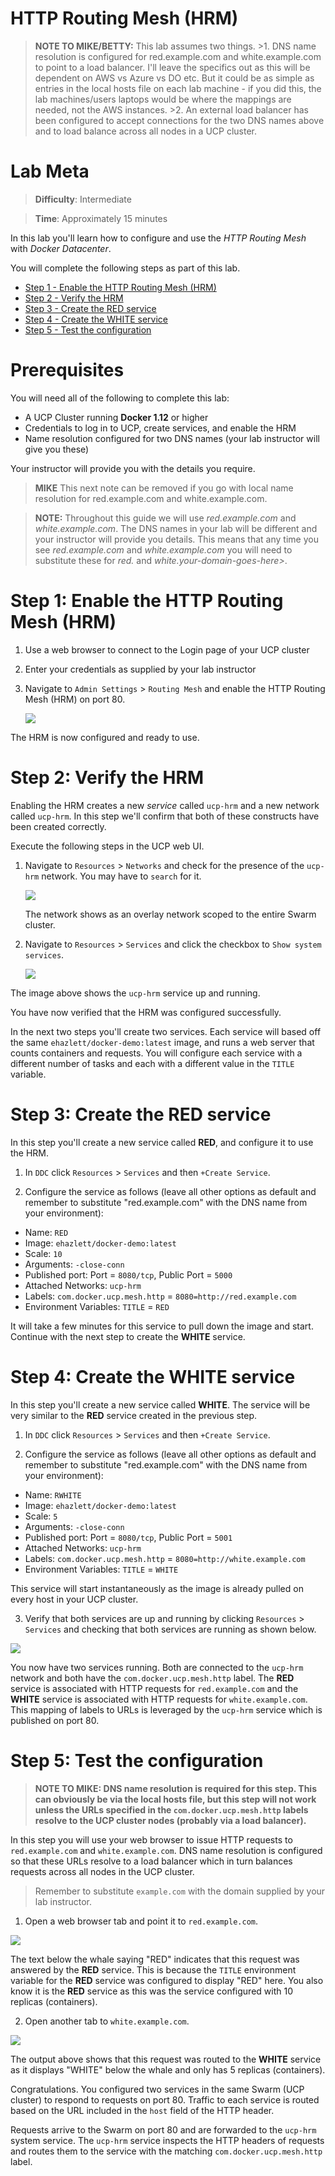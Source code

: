 # HTTP Routing Mesh (HRM)

> **NOTE TO MIKE/BETTY:** This lab assumes two things.
    >1. DNS name resolution is configured for red.example.com and white.example.com to point to a load balancer.  I'll leave the specifics out as this will be dependent on AWS vs Azure vs DO etc. But it could be as simple as entries in the local hosts file on each lab machine - if you did this, the lab machines/users laptops would be where the mappings are needed, not the AWS instances.
    >2. An external load balancer has been configured to accept connections for the two DNS names above and to load balance across all nodes in a UCP cluster.


# Lab Meta

> **Difficulty**: Intermediate

> **Time**: Approximately 15 minutes

In this lab you'll learn how to configure and use the *HTTP Routing Mesh* with *Docker Datacenter*.

You will complete the following steps as part of this lab.

- [Step 1 - Enable the HTTP Routing Mesh (HRM)](#enable_hrm)
- [Step 2 - Verify the HRM](#verify_hrm)
- [Step 3 - Create the RED service](#create_red)
- [Step 4 - Create the WHITE service](#create_white)
- [Step 5 - Test the configuration](#test)

# Prerequisites

You will need all of the following to complete this lab:

- A UCP Cluster running **Docker 1.12** or higher
- Credentials to log in to UCP, create services, and enable the HRM
- Name resolution configured for two DNS names (your lab instructor will give you these)

Your instructor will provide you with the details you require.

> **MIKE** This next note can be removed if you go with local name resolution for red.example.com and white.example.com.

> **NOTE:** Throughout this guide we will use *red.example.com* and *white.example.com*. The DNS names in your lab will be different and your instructor will provide you details. This means that any time you see *red.example.com* and *white.example.com* you will need to substitute these for *red.<your-domain-goes-here>* and *white.your-domain-goes-here>*.


# <a name="enable_hrm"></a>Step 1: Enable the HTTP Routing Mesh (HRM)

1. Use a web browser to connect to the Login page of your UCP cluster

2. Enter your credentials as supplied by your lab instructor

3. Navigate to `Admin Settings` > `Routing Mesh` and enable the HTTP Routing Mesh (HRM) on port 80.

   ![](img/enable-hrm.png)

The HRM is now configured and ready to use.

# <a name="verify_hrm"></a>Step 2: Verify the HRM

Enabling the HRM creates a new *service* called `ucp-hrm` and a new network called `ucp-hrm`. In this step we'll confirm that both of these constructs have been created correctly.

Execute the following steps in the UCP web UI.

1. Navigate to `Resources` > `Networks` and check for the presence of the `ucp-hrm` network. You may have to `search` for it.

    ![](img/hrm-network.png)

    The network shows as an overlay network scoped to the entire Swarm cluster.

2. Navigate to `Resources` > `Services` and click the checkbox to `Show system services`.

    ![](img/hrm-svc1.png)

  The image above shows the `ucp-hrm` service up and running.

You have now verified that the HRM was configured successfully.

In the next two steps you'll create two services. Each service will based off the same `ehazlett/docker-demo:latest` image, and runs a web server that counts containers and requests. You will configure each service with a different number of tasks and each with a different value in the `TITLE` variable.

# <a name="create_red"></a>Step 3: Create the RED service

In this step you'll create a new service called **RED**, and configure it to use the HRM.

1. In `DDC` click `Resources` > `Services` and then `+Create Service`.

2. Configure the service as follows (leave all other options as default and remember to substitute "red.example.com" with the DNS name from your environment):
  - Name: `RED`
  - Image: `ehazlett/docker-demo:latest`
  - Scale: `10`
  - Arguments: `-close-conn`
  - Published port: Port = `8080/tcp`, Public Port = `5000`
  - Attached Networks: `ucp-hrm`
  - Labels: `com.docker.ucp.mesh.http` = `8080=http://red.example.com`
  - Environment Variables: `TITLE` = `RED`

  It will take a few minutes for this service to pull down the image and start.  Continue with the next step to create the **WHITE** service.

# <a name="create_white"></a>Step 4: Create the WHITE service

In this step you'll create a new service called **WHITE**. The service will be very similar to the **RED** service created in the previous step.

1. In `DDC` click `Resources` > `Services` and then `+Create Service`.

2. Configure the service as follows (leave all other options as default and remember to substitute "red.example.com" with the DNS name from your environment):
  - Name: `RWHITE`
  - Image: `ehazlett/docker-demo:latest`
  - Scale: `5`
  - Arguments: `-close-conn`
  - Published port: Port = `8080/tcp`, Public Port = `5001`
  - Attached Networks: `ucp-hrm`
  - Labels: `com.docker.ucp.mesh.http` = `8080=http://white.example.com`
  - Environment Variables: `TITLE` = `WHITE`

  This service will start instantaneously as the image is already pulled on every host in your UCP cluster.

3. Verify that both services are up and running by clicking `Resources` > `Services` and checking that both services are running as shown below.

  ![](img/check-svc.png)

You now have two services running. Both are connected to the `ucp-hrm` network and both have the `com.docker.ucp.mesh.http` label. The **RED** service is associated with HTTP requests for `red.example.com` and the **WHITE** service is associated with HTTP requests for `white.example.com`. This mapping of labels to URLs is leveraged by the `ucp-hrm` service which is published on port 80.


# <a name="test"></a>Step 5: Test the configuration

> **NOTE TO MIKE: DNS name resolution is required for this step. This can obviously be via the local hosts file, but this step will not work unless the URLs specified in the `com.docker.ucp.mesh.http` labels resolve to the UCP cluster nodes (probably via a load balancer).**

In this step you will use your web browser to issue HTTP requests to `red.example.com` and `white.example.com`. DNS name resolution is configured so that these URLs resolve to a load balancer which in turn balances requests across all nodes in the UCP cluster.

> Remember to substitute `example.com` with the domain supplied by your lab instructor.

1. Open a web browser tab and point it to `red.example.com`.

  ![](img/red.png)

  The text below the whale saying "RED" indicates that this request was answered by the **RED** service. This is because the `TITLE` environment variable for the **RED** service was configured to display "RED" here. You also know it is the **RED** service as this was the service configured with 10 replicas (containers).

2. Open another tab to `white.example.com`.

  ![](img/white.png)

  The output above shows that this request was routed to the **WHITE** service as it displays "WHITE" below the whale and only has 5 replicas (containers).

Congratulations. You configured two services in the same Swarm (UCP cluster) to respond to requests on port 80. Traffic to each service is routed based on the URL included in the `host` field of the HTTP header.

Requests arrive to the Swarm on port 80 and are forwarded to the `ucp-hrm` system service. The `ucp-hrm` service inspects the HTTP headers of requests and routes them to the service with the matching `com.docker.ucp.mesh.http` label.
